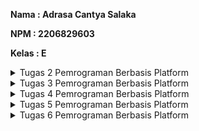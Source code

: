 **Nama    : Adrasa Cantya Salaka**

**NPM     : 2206829603**

**Kelas   : E**

<details>

<summary> Tugas 2 Pemrograman Berbasis Platform </summary>

</br>

# Tugas 2 Pemrograman Berbasis Platform

## Aplikasi Adaptable dari Tugas 2: Inventory App dapat diakses melalui tautan [berikut](https://tugas-2-pbp-aca.adaptable.app/main/).

1. Jelaskan bagaimana cara kamu mengimplementasikan checklist di atas secara step-by-step (bukan hanya sekadar mengikuti tutorial).
   
     - [x]  Membuat sebuah proyek Django baru.
           
     Untuk bisa membuat sebuah proyek Django baru, saya perlu membuat virtual environment di dalam direktori proyek Inventory_App. Hal ini dilakukan dengan tujuan mengisolasi dependencies antara proyek-proyek yang berbeda.

     Di dalam virtual environment tersebut, saya perlu memasangkan dependencies (pada kasus ini, dependencies dituliskan di dalam sebuah file bernama `requirements.txt`) menggunakan perintah `pip install -r requirements.txt`. Selanjutnya, saya akan membuat proyek Django dengan perintah `django-admin startproject Inventory_App .` 

     - [x] Membuat aplikasi dengan nama main pada proyek tersebut.
           
     Di dalam proyek Inventory_App, perintah yang perlu dijalankan untuk membuat aplikasi dengan nama main adalah `python manage.py startapp main`. Perintah ini akan menciptakan direktori baru dengan nama `main` yang akan berisi struktur awal untuk aplikasi Inventory_App.
   
     - [x] Melakukan routing pada proyek agar dapat menjalankan aplikasi main.
           
     Agar aplikasi bernama `main` yang sudah dibuat tadi dapat dijalankan, saya perlu membuka file `settings.py` dan menambahkan `'main'` (nama aplikasi yang dibuat tadi) pada variabel `INSTALLED_APPS`.

     - [x] Membuat model pada aplikasi main dengan nama Item dan memiliki atribut wajib sebagai berikut.
           
     `name` sebagai nama item dengan tipe `CharField`.
   
     `amount` sebagai jumlah item dengan tipe `IntegerField`.

     `description` sebagai deskripsi item dengan tipe `TextField`.

     Untuk bisa memenuhi kriteria-kriteria di atas, saya mmemasukkan barisan kode berikut pada berkas `models.py` di aplikasi main.
   
   ```
     from django.db import models

     class Product(models.Model): # Membuat class Product sebagai nama model yang akan dibuat. models.Model untuk mendefinisikan model pada Django.
         # Assigning each attributes to their respective datatypes.
         name = models.CharField(max_length=255)
         amount = models.IntegerField()
         description = models.TextField()
   ```

     Langkah yang seharusnya saya lakukan adalah mengaplikasikan migrasi model dengan cara menjalankan perintah-perintah berikut secara berurutan pada command prompt.

   `python manage.py makemigrations` # Untuk mencari perbedaan pada model.

   `python manage.py migrate` # Mengaplikasikan perubahan yang ditemukan

     - [x] Membuat sebuah fungsi pada views.py untuk dikembalikan ke dalam sebuah template HTML yang menampilkan nama aplikasi serta nama dan kelas kamu.

     Pada berkas `views.py` yang terletak di dalam berkas aplikasi main, tambahkan kode `from django.shortcuts import render` di line nomor 1 . Tujuan kode ini adalah mengimpor fungsi render dari modul `django.shortcuts` untuk me-render tampilan HTML dengan menggunakan data yang diberikan. Di bawahnya, kita perlu menambahkan barisan kode berikut.
     ```
      def show_main(request):
          context = {
              'app_name': 'Inventory App', 
              'name': 'Adrasa Cantya Salaka',
              'class': 'PBP E'
          }
      
          return render(request, "main.html", context)
     ```
     
     `def show_main(request)` merupakan deklarasi fungsi `show_main`, yang menerima parameter `request`. Fungsi ini akan mengatur permintaan HTTP dan mengembalikan tampilan yang sesuai. `context` adalah dictionary yang berisi data yang akan dikirimkan ke tampilan. Pada konteks ini, tiga data disertakan, yaitu:

     - app_name: Data nama aplikasi.
     - name: Data nama.
     - class: Data kelas.
       
    `return render(request, "main.html", context)` berguna untuk me-render tampilan `main.html` dengan menggunakan fungsi render yang mengambil tiga argumen (`request`, `"main.html"`, dan `context`) sehingga tampilannya bisa dinamis.

     - [X] Membuat sebuah routing pada urls.py aplikasi main untuk memetakan fungsi yang telah dibuat pada views.py.

     Di dalam direktori main, saya akan membuat berkas berjudul `urls.py`. Berkas ini bertanggung jawab untuk mengonfigurasi routing URL aplikasi main.

     Isi dari berkas tersebut adalah sebagai berikut.
     ```
     from django.urls import path # Mendefinisikan pola URL
     from main.views import show_main # Tampilan yang akan ditampilkan saat URL diakses

     app_name = 'main' # Memberikan nama unik pada pola URL dalam aplikasi

     urlpatterns = [
        path('', show_main, name='show_main'),
     ]
     ```
     Selanjutnya yang perlu kita lakukan adalah menambahkan rute URL dalam `urls.py` tingkat proyek untuk menghubungkannya ke tampilan main. Hal ini dilakukan dengan cara mengimpor fungsi `include` untuk mengimpor rute URL dari aplikasi lain (dalam hal ini, dari aplikasi main) ke dalam berkas `urls.py` Inventory_App. Dilanjut dengan menambahkan rute URL `path('main/', include('main.urls'))` pada variabel `urlpatterns`, path URL `'main/'` akan diarahkan ke rute URL yang dibuat tadi pada file `urls.py` di aplikasi main. File `urls.py` pada aplikasi main bertugas untuk mengatur rute URL spesifik yang dibutuhkan oleh fitur-fitur aplikasi main sedangkan `urls.py` pada proyek Inventory_App bertugas untuk mengarahkan rute URL proyek dan akan mengimpor rute URL dari file `urls.py` aplikasi-aplikasi bila dibutuhkan.

     - [X] Melakukan deployment ke Adaptable terhadap aplikasi yang sudah dibuat sehingga nantinya dapat diakses oleh teman-temanmu melalui Internet.

     Langkah pertama yang harus dilakukan adalah memastikan file proyek `Inventory_App` sudah memiliki repositori di GitHub dengan nama `Inventory_App`. Pada website Adaptable.io, pilih `Create New App` dan pilih opsi `Connect Git Repository`, kemudian pilih `repository Inventory_App` dan pilih `branch main`. Langkah selanjutnya adalah memilih `Python App Template` sebagai Deploy Template-nya, Gunakan Database Type `Postgre SQL` dan pilih `python version` sesuai dengan yang digunakan (3.11) dan mengisi start command dengan perintah `python manage.py migrate && gunicorn Inventory_App.wsgi`. Masukkan nama aplikasi, yaitu `tugas-2-pbp-aca`, dimana nama ini juga akan menjadi nama domainnya, terakhir centang bagian `HTTP Listener on PORT` dan klik `Deploy App` untuk memulai proses deployment.

2. Buatlah bagan yang berisi request client ke web aplikasi berbasis Django beserta responnya dan jelaskan pada bagan tersebut kaitan antara `urls.py`, `views.py`, `models.py`, dan berkas html.
   
   ![2.1 Gambar Bagan](https://github.com/acasalaka/Inventory_App/assets/124960259/9884e981-7c46-4f25-83f9-5af771d56693)
   Awalnya, `Client` akan mengirimkan HTTP request ke URL tertentu dan ditangkap oleh `urls.py`. `urls.py` mencocokkan URL yang diterima dari request dengan pola URL yang didefinisikan dalam file ini. Jika URL cocok dengan salah satu pola yang ada, `urls.py` mengarahkan request ke `views.py` yang sesuai. `views.py` dapat berinteraksi dengan `models.py` (jika diperlukan) untuk mengambil atau memanipulasi data dari database. `models.py` mengembalikan data dari database ke `views.py`. `views.py` akan mengolah berkas `main.html` dengan menggunakan data yang telah diperoleh dari `models.py`. Hasil olahan `main.html` oleh `views.py` akan menghasilkan response yang dikirim kembali ke `Client`

3. Jelaskan mengapa kita menggunakan virtual environment? Apakah kita tetap dapat membuat aplikasi web berbasis Django tanpa menggunakan virtual environment?
   
   Pada sebuah proyek yang menggunakan Django, kita perlu menggunakan virtual environment untuk mengisolasi package serta dependencies dari aplikasi sehingga tidak bertabrakan dengan versi lain yang ada pada komputer. Apabila dianalogikan, virtual environment adalah sebuah kamar pribadi di dalam rumah yang sangat bebas untuk digunakan oleh seseorang tanpa mengganggu penghuni-penghuni yang lain. Kita tetap dapat membuat aplikasi web berbasis Django tanpa menggunakan virtual environment, namun pastinya akan rentan bermasalah disaat kita memiliki lebih dari satu proyek Django pada komputer kita.  

4. Jelaskan apakah itu MVC, MVT, MVVM dan perbedaan dari ketiganya.

   Ketiganya merupakan jenis-jenis pola desain arsitektur. 
   
   **Model - View - Controller (MVC)**
   _Referensi: [https://www.geeksforgeeks.org/mvc-framework-introduction/](https://www.geeksforgeeks.org/mvc-framework-introduction/)_ 
   
   ![4.1 Gambar Bagan MVC](https://github.com/acasalaka/Inventory_App/assets/124960259/81e4e801-6b05-4138-b398-765742447796)
   
   - Model: komponen ini berisi tentang logika bisnis dan status data yang ada di dalam aplikasi. Ini dapat mewakili data yang ditransfer antara komponen View dan Controller atau data terkait logika bisnis lainnya.
   - View: komponen ini berhubungan dengan antarmuka pengguna yang terdiri dari HTML/CSS.XML. Komponen ini berkomunikasi dengan pengontrol dan terkadang berinteraksi dengan model. View berkerja sama dengan controller untuk menciptakan tampilan dinamis pada aplikasi yang dikembangkan. Selain bertugas untuk menangani antarmuka dan interaksi pengguna, komponen view juga memiliki tugas untuk menyajikan data yang sesuai untuk pengguna.
   - Controller: Controller adalah komponen yang mengintegrasikan View dan Model, perantara. Memproses semua logika bisnis dan permintaan masuk, memanipulasi data menggunakan komponen Model, dan berinteraksi dengan View untuk me-render tampilan akhir.
   
   Perbedaannya dengan yang lain adalah mempunyai batasan yang jelas antara logika bisnis, logika UI, dan logika input. Selain itu, perbedaan-perbedaan lainnya antara lain inputnya diarahkan pada Controller, relasi antara Controller dan View bersifat many-to-one, dan Controller menyerahkan Model ke View juga sehingga View paham tentang Controller. 
   
   **Model - View - Template (MVT)**
   _Referensi: [https://www.geeksforgeeks.org/django-project-mvt-structure/](https://www.geeksforgeeks.org/django-project-mvt-structure/)_ 
   
   ![4.2 Gambar Bagan MVT](https://github.com/acasalaka/Inventory_App/assets/124960259/2c981e8d-0834-4687-b8cc-1ec33a1d46be)

     Merupakan turunan dari MVC.
     
   - Model: bertindak sebagai interface data. objek yang mendefinisikan entitas pada database beserta konfigurasinya.
   - View: interface pengguna — apa yang dilihat di browser saat me-render situs web. Logika utama dari aplikasi yang akan melakukan pemrosesan terhadap permintaan yang masuk.
   - Template: komponen yang berfungsi untuk mengatur tampilan atau antarmuka pengguna. Template memisahkan kode HTML dari logika aplikasi. Dalam MVT, template digunakan untuk merancang tampilan yang akhirnya akan diisi dengan data dari Model melalui View.
  
   Perbedaannya dengan yang lain adalah alurnya. Berikut adalah alur pemrosesan sebuah request atau permintaan pada MVT. Yang pertama, permintaan yang masuk ke dalam server Django akan diproses melalui `urls` untuk diteruskan ke `views` yang didefinisikan oleh pengembang untuk memproses permintaan tersebut. Apabila terdapat proses yang membutuhkan keterlibatan database, maka nantinya `views` akan memanggil query ke `models` dan database akan mengembalikan hasil dari query tersebut ke `views`. Setelah permintaan telah selesai diproses, hasil proses tersebut akan dipetakan ke dalam HTML yang sudah didefinisikan sebelum akhirnya HTML tersebut dikembalikan ke pengguna sebagai respons.

   **Model - View - ViewModel (MVVM)**
   _Referensi: [https://www.geeksforgeeks.org/introduction-to-model-view-view-model-mvvm/](https://www.geeksforgeeks.org/introduction-to-model-view-view-model-mvvm/)_
   
   ![4.3 Gambar Bagan MVVM](https://github.com/acasalaka/Inventory_App/assets/124960259/b97b6af3-2fda-40f0-9c2f-d69127d4354e)

   - Model: objek bisnis yang merangkum data dan perilaku domain aplikasi, hanya menyimpan data.
   - View: memformat data sehingga mudah untuk dilihat oleh pengguna.
   - ViewModel: abstraksi dari View dan juga penyedia pembungkus data Model untuk ditautkan. ViewModel terdiri dari Model yang diubah menjadi View, dan berisi perintah yang dapat digunakan oleh View untuk mempengaruhi Model.
   
   Perbedaannya dengan yang lain adalah inputnya diawali pada Model, relasi antara ViewModel dengan View dan Model bersifat one-to-many, dan View tidak aware akan Model.


</details>

<details>

<summary> Tugas 3 Pemrograman Berbasis Platform </summary>

</br>

# Tugas 3 Pemrograman Berbasis Platform


1.   Apa perbedaan antara form POST dan form GET dalam Django?

   POST dan GET adalah satu-satunya metode HTTP yang digunakan saat menangani formulir. Akan tetapi, keduanya memiliki fungsi yang berbeda. Tabel di bawah ini menjelaskan perbedaan POST dan GET dalam Django. Berikut adalah [sumber](https://docs.djangoproject.com/en/4.2/topics/forms/#:~:text=GET%20and%20POST%20are%20typically,the%20state%20of%20the%20system) yang saya gunakan.
   
| POST | GET | 
| :-----------: | :---------: |
| POST digunakan saat ada permintaan untuk mengubah keadaan sistem | GET hanya boleh digunakan untuk permintaan yang tidak mempengaruhi keadaan sistem | 
| Formulir masuk Django dikembalikan menggunakan metode POST | GET menggabungkan data yang dikirimkan ke dalam string, dan menggunakannya untuk membuat URL | 
| Lebih aman, dapat digunakan untuk admin form dan menulis password | Lebih tidak aman, seluruh tulisan akan ditampilkan pada URL | 


2.   Apa perbedaan utama antara XML, JSON, dan HTML dalam konteks pengiriman data?

   [Sumber 1](https://www.deltaxml.com/blog/xml/whats-the-relationship-between-xml-json-html-and-the-internet/#:~:text=The%20differences%20between%20XML%2C%20JSON,how%20that%20data%20is%20displayed.), [Sumber 2](https://www.dicoding.com/blog/apa-itu-json/) & [Sumber 3](https://aws.amazon.com/id/compare/the-difference-between-json-xml/)
   
| XML (eXtensible Markup Language) | JSON (JavaScript Object Notation) | HTML (HyperText Markup Language) |
| :-----------: | :---------: | :----------: |
| XML memiliki data yang lebih terstruktur dan pengguna dapat menggunakannya untuk menambahkan catatan | JSON digunakan untuk mengirimkan data dengan cara data diuraikan dan dikirimkan melalui internet | HTML adalah bahasa markup yang digunakan untuk membuat dan menampilkan halaman web |
| XML merepresentasikan data dengan membentuk struktur seperti tree yang dimulai dari root, lalu branch, hingga berakhir pada leaves | JSON menggunakan pasangan kunci-nilai | HTML menggunakan tag untuk mendefinisikan elemen-elemen struktural di dalam halaman web |

3.   Mengapa JSON sering digunakan dalam pertukaran data antara aplikasi web modern?

   Karena format pertukaran datanya sangat ringan serta lebih mudah dibaca dan ditulis oleh manusia, sehingga mudah untuk diterjemahkan dan dibuat (generate) oleh komputer.

4.    Jelaskan bagaimana cara kamu mengimplementasikan checklist di atas secara step-by-step (bukan hanya sekadar mengikuti tutorial).
   
-   [x]  Membuat input form untuk menambahkan objek model pada app sebelumnya.
  
   Yang pertama harus dilakukan adalah membuat file di direktori `main` dengan nama `forms.py` lalu menambahkan Product dari models.py supaya isi dari form akan disimpan menjadi objek Product dengan meminta fields yang sesuai pada `models.py`. Untuk membuat sebuah input form pada aplikasi Django, kita perlu menggunakan `from django.forms import ModelForm` yang telah didesain khusus untuk mengubah model menjadi Django form. Berikut adalah barisan kode yang saya gunakan.
   
   ```
   from django.forms import ModelForm
   from main.models import Product

   class ProductForm(ModelForm):
    class Meta:
        model = Product
        fields = ["name", "amount", "description"]
   ```
   `fields` sebaiknya dinyatakan secara eksplisit agar pengguna dapat menggunakan input forms tersebut dengan baik dan menghindari adanya kesalahan input. Value `__all__` dapat digunakan untuk menyatakan bahwa semua field pada model dapat digunakan.

   Setelah itu, saya perlu meng-import beberapa fungsi di dalam `views.py` di direktori main, menambahkan fungsi `create_product` dan mengubah fungsi `show_main`.

   ```
   from django.http import HttpResponseRedirect
   from main.forms import ProductForm
   from django.urls import reverse

   def show_main(request):
    products = Product.objects.all()
    count_products = Product.objects.count()
    context = {
        'app_name': 'Inventory App', 
        'name': 'Adrasa Cantya Salaka',
        'class': 'PBP E',
        'products': products,
        'count_products': count_products,
    }

    return render(request, "main.html", context)

   def create_product(request):
   form = ProductForm(request.POST or None)
   if form.is_valid() and request.method == "POST":
      form.save()
        return HttpResponseRedirect(reverse('main:show_main'))
   
   context = {'form': form}
   return render(request, "create_product.html", context)
   ```

     - [x] Tambahkan 5 fungsi views untuk melihat objek yang sudah ditambahkan dalam format HTML, XML, JSON, XML by ID, dan JSON by ID.

   a. HTML
      Agar bisa menampilkan objek yang sudah ditambahkan dalm format HTML, saya perlu membuat sebuah template dasar bernama `base.html` di dalam sebuah folder yang berada di root folder dengan nama `templates`. Isi dari `base.html` adalah sebagai berikut.

   ```
   {% load static %}
   <!DOCTYPE html>
   <html lang="en">
    <head>
        <meta charset="UTF-8" />
        <meta
            name="viewport"
            content="width=device-width, initial-scale=1.0"
        />
        {% block meta %}
        {% endblock meta %}
    </head>

    <body>
        {% block content %}
        {% endblock content %}
    </body>
   </html>
   ```

   Kemudian, saya perlu mengubah file `settings.py` yang ada di subdirektori `Inventory_App` dan menambahkan kode `'DIRS': [BASE_DIR / 'templates']` di dalam variabel TEMPLATES. Hal ini perlu dilakukan agar kode pada `base.html` dapat dideteksi sebagai template.

   Tahapan selanjutnya adalah mengubah `main.html` di dalam subdirektori `templates` menjadi barisan kode di bawah.

   ```
   {% extends 'base.html' %}

   {% block content %}
      <h1>Inventory App Page</h1>

       <h5>App Name: </h5>
       <p>{{ app_name }}</p>

       <h5>Name: </h5>
       <p>{{ name }}</p> <!-- Ubahlah sesuai dengan nama kamu -->

       <h5>Class: </h5>
       <p>{{ class }}</p> <!-- Ubahlah sesuai dengan kelas kamu -->

       <p> Selamat datang di Inventory App! Anda telah memasukkan {{count_products}} barang ke dalam aplikasi ini. Selamat berbelanja! </p>
   {% endblock content %}
   ```

   Saya juga perlu membuat sebuah file baru dengan nama `create_product.html` di direktori main/templates. File tersebut diisi dengan kode sebagai berikut.

   ```
   {% extends 'base.html' %} 

   {% block content %}
   <h1>Add New Product</h1>

   <form method="POST"> // menandakan block mana yang digunakan untuk form dengan metode POST
    {% csrf_token %} // menjadi token untuk menjaga keamanan supaya tercegah dari serangan berbahaya
    <table>
        {{ form.as_table }} // menampilkan fields pada form yang sudah dibuat di file forms.py sebagai tabel
        <tr>
            <td></td>
            <td>
                <input type="submit" value="Add Product"/> // membuat sebuah tombol submit dengan tulisan Add Product untuk    mengirimkan request ke view create_product(request)
            </td>
        </tr>
    </table>
   </form>

   {% endblock %}
   ```
   Di dalam file `main.html`, tambahkan kode di bawah ke dalam `{% block content %}` supaya dapat menampilkan data produk dalam bentuk tabel sekaligus tombol "Add Product" yang akan me-redirect ke halaman form.

   ```
   <table>
            <tr>
            <th>Name</th>
            <th>Amount</th>
            <th>Description</th>
            <th>Date Added</th>
        </tr>

        {% for product in products %}
            <tr>
                <td>{{product.name}}</td>
                <td>{{product.amount}}</td>
                <td>{{product.description}}</td>
                <td>{{product.date_added}}</td>
            </tr>
        {% endfor %}
    </table>

    <br />

    <a href="{% url 'main:create_product' %}">
        <button>
            Add New Product
        </button>
    </a>
   {% endblock content %}
   ```

   b. XML, JSON, XML by ID, JSON by ID

   Pada file `views.py` yang ada pada folder main, tambahkan import `HttpResponse` dan `Serializer` pada bagian paling atas. `Serializers` digunakan untuk translate objek model menjadi format lain seperti XML dan JSON. Kemudian, membuat fungsi baru seperti pada barisan kode di bawah pada file `views.py` di `main`.

   ```
   from django.http import HttpResponse
   from django.core import serializers

   def show_xml(request):
      data = Product.objects.all()
      return HttpResponse(serializers.serialize("xml", data), content_type="application/xml")

   def show_json(request):
       data = Product.objects.all()
       return HttpResponse(serializers.serialize("json", data), content_type="application/json")

   def show_xml_by_id(request, id):
       data = Product.objects.filter(pk=id)
       return HttpResponse(serializers.serialize("xml", data), content_type="application/xml")

   def show_json_by_id(request, id):
       data = Product.objects.filter(pk=id)
       return HttpResponse(serializers.serialize("json", data), content_type="application/json")
   ```

   - [x] Membuat routing URL untuk masing-masing views yang telah ditambahkan pada poin 2.
     
   a. HTML
   
   Untuk bisa mengakses view HTML, yang perlu kita lakukan cukup mengubah salah satu path yang telah kita tuliskan pada `urlpatterns` di dalam file `urls.py` yaitu `main/` menjadi `' '` sehingga dapat diakses pada Local Host HTML secara langsung, tanpa perlu menambahkan path `main/` di akhir URL.

   b. XML
   
   Menambahkan path baru ke dalam `urlpatterns` dalam file `urls.py` sehingga fungsi yang baru ditambahkan dapat diakses dengan menambahkan `xml/` pada tautan local host kita. Kodenya adalah sebagai berikut `path('xml/', show_xml, name='show_xml'),`

   c. JSON
   
   Menambahkan path baru ke dalam `urlpatterns` dalam file `urls.py` sehingga fungsi yang baru ditambahkan dapat diakses dengan menambahkan `json/` pada tautan local host kita. Kodenya adalah sebagai berikut `path('json/', show_json, name='show_json'),`

   d. XML by ID
   
   Menambahkan path url ke dalam `urlpatterns` menggunakan kode `path('xml/<int:id>/', show_xml_by_id, name='show_xml_by_id'),`.
   
   e. JSON by ID
   
   Menambahkan path url ke dalam `urlpatterns` menggunakan kode `path('json/<int:id>/', show_json_by_id, name='show_json_by_id'),`.
     
5.   Mengakses kelima URL di poin 2 menggunakan Postman, membuat screenshot dari hasil akses URL pada Postman, dan menambahkannya ke dalam README.md.
   
   a. HTML
   ![HTML](https://github.com/acasalaka/Inventory_App/assets/124960259/65cf14b5-01d0-48e5-bee5-d3b452256f01)

   b. XML
   ![XML](https://github.com/acasalaka/Inventory_App/assets/124960259/e64976ef-ed82-468a-9bb1-c1b9ec12f023)

   c. JSON
   ![JSON](https://github.com/acasalaka/Inventory_App/assets/124960259/ad5f657f-6aa0-414b-8462-f6d2022d517c)

   d. XML by ID (saya menggunakan ID = 3)
   ![XML by ID = 3](https://github.com/acasalaka/Inventory_App/assets/124960259/330b582f-f8f1-4324-b796-2733af1077b4)

   e. JSON by ID (saya menggunakan ID = 3)
   ![JSON by ID = 3](https://github.com/acasalaka/Inventory_App/assets/124960259/11b150b4-852d-476a-b63a-ba1a20812b80)


</details>

<details>
<summary> Tugas 4 Pemrograman Berbasis Platform</summary>
</br>

# Tugas 4 Pemrograman Berbasis Platform

1. Apa itu `Django UserCreationForm`, dan jelaskan apa kelebihan dan kekurangannya?
   
   `Django UserCreationForm` adalah impor formulir bawaan yang memudahkan pembuatan formulir pendaftaran pengguna dalam aplikasi web. Dengan formulir ini, pengguna baru dapat mendaftar dengan mudah di situs web Anda tanpa harus menulis kode dari awal.

| KELEBIHAN | KEKURANGAN | 
| :-----------: | :---------: |
| Mudah digunakan karena formulirnya sudah jadi, kita hanya cukup meng-import | Tidak menyediakan pendaftaran eksternal, misalkan menggunakan Google Account, dll. | 
| Telah terintegrasi dengan Django's authentication system | Tampilannya perlu disesuaikan dengan layout web kita | 
| Proses validasi otomatis | Data bawaan yang diautentikasi hanya username dan password, sehingga jika ingin menambahkan kolom lain perlu dikerjakan secara manual |

2. Apa perbedaan antara autentikasi dan otorisasi dalam konteks Django, dan mengapa keduanya penting?

   Autentikasi adalah proses menentukan identitas pengguna. Dalam Django, autentikasi biasanya melibatkan pengguna untuk memasukkan kredensial mereka (seperti nama pengguna dan kata sandi) untuk masuk ke akun mereka. Django menyediakan sistem autentikasi bawaan yang mencakup model pengguna (django.contrib.auth.models.User), formulir autentikasi, dan pustaka otentikasi yang memudahkan pengembang untuk mengimplementasikan proses autentikasi.

   Otorisasi adalah proses untuk menentukan apakah pengguna yang meminta izin masuk tersebut sudah memiliki akses dari sumber daya yang berwenang. Dalam Django, otorisasi biasanya diimplementasikan menggunakan sistem otorisasi berdasarkan peran (role-based) dan izin (permission-based). Anda dapat menetapkan peran kepada pengguna (misalnya, pengguna biasa, admin, atau moderator) dan kemudian memberikan izin kepada peran tersebut untuk melakukan tindakan tertentu di dalam aplikasi.

   Keduanya penting karena merupakan salah satu bentuk sistem keamanan website. Hal ini perlu dilakukan agar mencegah akses yang tidak sah atau tidak diinginkan ke sumber daya atau informasi sensitif.

3. Apa itu cookies dalam konteks aplikasi web, dan bagaimana Django menggunakan cookies untuk mengelola data sesi pengguna?

   Cookie (sering dikenal sebagai cookie internet) adalah file teks dengan potongan kecil data — seperti nama pengguna dan kata sandi — yang digunakan untuk mengidentifikasi komputer user saat user menggunakan jaringan. Dengan kata lain, cookie adalah istilah untuk kumpulan informasi yang berisi rekam jejak dan aktivitas ketika menelusuri sebuah website. Secara sederhana pengertian cookies adalah kumpulan data yang diterima komputer dari sebuah situs dan mengirimkan kembali ke situs yang dikunjungi. Cookie khusus digunakan untuk mengidentifikasi pengguna tertentu dan meningkatkan pengalaman penelusuran web mereka. Data yang disimpan dalam cookie dibuat oleh server pada koneksi user. Data ini diberi label dengan ID unik untuk user dan komputer user. Ketika cookie dipertukarkan antara komputer user dan server jaringan, server membaca ID dan mengetahui informasi apa yang secara khusus disajikan kepada user.

   Django menggunakan cookies untuk mengelola data sesi pengguna dengan menggunakan mekanisme yang disebut "Django Sessions." Django Sessions memungkinkan user untuk menyimpan data sesi pengguna secara aman pada sisi server, tetapi tetap mengidentifikasi pengguna dengan bantuan cookie yang dikirim ke peramban pengguna.

4. Apakah penggunaan cookies aman secara default dalam pengembangan web, atau apakah ada risiko potensial yang harus diwaspadai?

   Django secara default mengenkripsi cookies sesi pengguna, sehingga keamanan data sensitif pengguna dapat dipastikan aman. Akan tetapi, cookie dapat menimbulkan risiko keamanan bila digunakan secara tidak benar. Informasi sensitif yang disimpan dalam cookie dapat rentan terhadap akses tidak sah, terutama jika dikirimkan melalui koneksi HTTP yang tidak aman. Selain itu, cookie dapat menjadi vektor untuk serangan cross-site scripting (XSS) dan cross-site request forgery (CSRF), di mana aktivitas jahat dapat dijalankan pada browser pengguna dengan mengeksploitasi kelemahan kode situs web.

5. Jelaskan bagaimana cara kamu mengimplementasikan checklist di atas secara step-by-step (bukan hanya sekadar mengikuti tutorial).
   
   - [X] Mengimplementasikan fungsi registrasi, login, dan logout untuk memungkinkan pengguna untuk mengakses aplikasi sebelumnya dengan lancar.
  
   Semuanya dikerjakan di dalam virtual environment (env).

   a. Registrasi
   
Pada file `views.py` yang ada pada subdirektori `main`, saya akan membuat fungsi `registrasi` yang menerima parameter `request` dengan kode sebagai berikut.

```
def register(request):
    form = UserCreationForm()

    if request.method == "POST":
        form = UserCreationForm(request.POST)
        if form.is_valid():
            form.save()
            messages.success(request, 'Your account has been successfully created!')
            return redirect('main:login')
    context = {'form':form}
    return render(request, 'register.html', context)
```

`form = UserCreationForm(request.POST)` digunakan untuk membuat variabel `form` baru yang merupakan `UserCreationForm`. Kemudian memasukkan `QueryDict` berdasarkan input dari user pada `request.POST`. `form.is_valid()` digunakan untuk memvalidasi isi input form, `form.save()` digunakan untuk membuat dan menyimpan data dari form, `messages.success(request, 'Your account has been successfully created!')` digunakan untuk menampilkan pesan kepada pengguna apabila ia berhasil melakukan registrasi. `return redirect('main:show_main')` digunakan untuk redirect user setelah data form berhasil disimpan.

Selain itu saya juga akan menambahkan `import redirect, UserCreationForm,` dan `messages` pada bagian paling atas untuk mendukung `UserCreationForm`.

```
from django.shortcuts import redirect
from django.contrib.auth.forms import UserCreationForm
from django.contrib import messages
```

Langkah selanjutnya adalah membuat berkas `register.html` pada folder `main/templates` dan mengisinya dengan barisan kode di bawah.

```
{% extends 'base.html' %}

{% block meta %}
    <title>Register</title>
{% endblock meta %}

{% block content %}  

<div class = "login">
    
    <h1>Register</h1>  

        <form method="POST" >  
            {% csrf_token %}  
            <table>  
                {{ form.as_table }}  
                <tr>  
                    <td></td>
                    <td><input type="submit" name="submit" value="Daftar"/></td>  
                </tr>  
            </table>  
        </form>

    {% if messages %}  
        <ul>   
            {% for message in messages %}  
                <li>{{ message }}</li>  
                {% endfor %}  
        </ul>   
    {% endif %}

</div>  

{% endblock content %}
```

Seperti tugas03. kita perlu mengubungkan file ini dengan main dengan cara mengimpor fungsi ini kedalam `views.py` menggunakan `from main.views import register`. Setelah itu kita juga perlu menambahkan path url ini ke dalam `urlspattern` di `urls.py` dengan kode `path('register/', register, name='register'),`.


   b. Login

Pada file `views.py` yang ada pada subdirektori `main`, saya akan membuat fungsi `login_user` yang menerima parameter `request` dengan kode sebagai berikut.

```
def login_user(request):
    if request.method == 'POST':
        username = request.POST.get('username')
        password = request.POST.get('password')
        user = authenticate(request, username=username, password=password)
        if user is not None:
            login(request, user)
            return redirect('main:show_main')
        else:
            messages.info(request, 'Sorry, incorrect username or password. Please try again.')
    context = {}
    return render(request, 'login.html', context)
```

Sedikit berbeda dengan registrasi, pada barisan kode di atas terdapat `uthenticate(request, username=username, password=password` yang digunakan untuk melakukan autentikasi pengguna berdasarkan username dan password yang diterima dari permintaan (request) yang dikirim oleh pengguna saat login.

Selain itu saya juga perlu menambahkan `import authenticate, login` pada bagian paling atas dengan kode `from django.contrib.auth import authenticate, login`

Langkah selanjutnya adalah membuat berkas `login.html` pada folder `main/templates` dan mengisinya dengan barisan kode di bawah.

```
{% extends 'base.html' %}

{% block meta %}
    <title>Login</title>
{% endblock meta %}

{% block content %}

<div class = "login">

    <h1>Login</h1>

    <form method="POST" action="">
        {% csrf_token %}
        <table>
            <tr>
                <td>Username: </td>
                <td><input type="text" name="username" placeholder="Username" class="form-control"></td>
            </tr>
                    
            <tr>
                <td>Password: </td>
                <td><input type="password" name="password" placeholder="Password" class="form-control"></td>
            </tr>

            <tr>
                <td></td>
                <td><input class="btn login_btn" type="submit" value="Login"></td>
            </tr>
        </table>
    </form>

    {% if messages %}
        <ul>
            {% for message in messages %}
                <li>{{ message }}</li>
            {% endfor %}
        </ul>
    {% endif %}     
        
    Don't have an account yet? <a href="{% url 'main:register' %}">Register Now</a>

</div>

{% endblock content %}
```

Seperti registrasi. saya perlu mengubungkan file ini dengan main dengan cara mengimpor fungsi ini kedalam `views.py` menggunakan `from main.views import login_user`. Setelah itu kita juga perlu menambahkan path url ini ke dalam `urlspattern` di `urls.py` dengan kode `path('login/', login_user, name='login'),`.

   c. Logout

Pada file `views.py` yang ada pada subdirektori `main`, saya akan membuat fungsi `logout_user` yang menerima parameter `request` dengan kode sebagai berikut.

```
def logout_user(request):
    logout(request)
    return redirect('main:login')
```

Selain itu saya juga perlu menambahkan `import logout` pada bagian paling atas dengan kode `from django.contrib.auth import logout`

Setelah itu, saya perlu menambahkan barisan kode berikut pada file `main.html` dan diletakkan setelah tag Add New Product.

```
<a href="{% url 'main:logout' %}">
    <button>
        Logout
    </button>
</a>
```

Seperti registrasi dan login. saya perlu mengubungkan file ini dengan main dengan cara mengimpor fungsi ini kedalam `views.py` menggunakan `from main.views import logout_user`. Setelah itu kita juga perlu menambahkan path url ini ke dalam `urlspattern` di `urls.py` dengan kode `path('logout/', logout_user, name='logout'),`.


   - [X] Membuat dua akun pengguna dengan masing-masing tiga dummy data menggunakan model yang telah dibuat pada aplikasi sebelumnya untuk setiap akun di lokal.

<img width="960" alt="Screenshot 2023-09-27 113303" src="https://github.com/acasalaka/Inventory_App/assets/124960259/dc9ceb0d-8c7a-4a28-bdf7-d2ee4baf2a89">

<img width="960" alt="Screenshot 2023-09-27 113321" src="https://github.com/acasalaka/Inventory_App/assets/124960259/068f8421-0b28-40ae-9c9a-3f95dc674b52">

Disini terlihat bahwa kedua user masih memiliki barang-barang yang sama di inventori mereka. Selain ini, saya juga masih mengalami error saat ingin melakukan `python manage.py runserver` di dalam virtual environment.

   - [X] Menghubungkan model Item dengan User.

   Buka models.py yang ada di direktori main lalu impor `User` dari `django.contrib.auth.models`. Pada model Product yang ada, saya perlu menambahkan kode berikut.

```
class Product(models.Model):
   user = models.ForeignKey(User, on_delete=models.CASCADE)
   ...
```

Hal ini dilakukan supaya kita menghubungkan satu produk dengan satu user menggunakan relationship, sehingga sebuah produk pasti terasosiasi dengan user. Pada file `views.py` yang ada di direktori main, saya perlu memodifikasi fungsi `create_product` menjadi sebagai berikut.

```
def create_product(request):
form = ProductForm(request.POST or None)

if form.is_valid() and request.method == "POST":
  product = form.save(commit=False)
  product.user = request.user
  product.save()
  return HttpResponseRedirect(reverse('main:show_main'))
...
```

`commit=False` berfungsi supaya Django tidak langsung menyimpan objek yang dibuat dari form ke database sehingga objek dapat dimodifikasi tersebut dahulu. Kita mengisi field user dengan objek User dari return nilai `request.user` yang sudah terautentikasi untuk menandakan bahwa objek tersebut milik pengguna yang sedang login.

Selanjutnya, saya perlu mengubah fungsi `show_main` menjadi sebagai berikut.
```
def show_main(request):
    products = Product.objects.filter(user=request.user)

    context = {
        'name': request.user.username,
    ...
    }
...
```

Langkah terakhir adalah melakukan migrasi karena saya telah melakukan perubahan pada Model products. Saat ada error yang muncul pada proses migrasi, kita perlu menulis `1` untuk menetapkan default value untuk field user pada semua row yang telah dibuat pada basis data.
  
   - [X] Menampilkan detail informasi pengguna yang sedang logged in seperti username dan menerapkan cookies seperti last login pada halaman utama aplikasi.   

Pada file `views.py` yang ada pada subdirektori `main`, saya perlu menambahkan `import HttpResponseRedirect, reverse, dan datetime` pada bagian paling atas. Selanjutnya, saya perlu menambahkan cookie pada fungsi `login_user` yang bernama `last_login` supaya bisa menentukan kapan waktu terakhir user tersebut melakukan login. Hal ini dilakukan dengan mengganti kode pada blok `if user is not None:` dengan kode sebagai berikut.

```
...
if user is not None:
    login(request, user)
    response = HttpResponseRedirect(reverse("main:show_main")) 
    response.set_cookie('last_login', str(datetime.datetime.now()))
    return response
...
```

`login(request, user)` berfungsi agar web melakukan login terlebih dahulu. Selanjutnya program akan membuat sebuah variabel baru bernama `response` yang berisikan `HttpResponseRedirect(reverse("main:show_main"))`. Nantinya, response akan ditambahkan dengan cookie last_login.

Langkah selanjutnya adalah menambahkan kode `'last_login': request.COOKIES['last_login']` pada variable `context` di fungsi `show_main`.

Saya juga perlu mengubah fungsi `logout_user` menjadi sebagai berikut sehingga cookie `last_login` dihapus saat pengguna melakukan logout.

```
def logout_user(request):
    logout(request)
    response = HttpResponseRedirect(reverse('main:login'))
    response.delete_cookie('last_login')
    return response
```

Agar perubahan dan juga sesi terakhir login dapat dilihat secara langsung oleh user, saya perlu menambahkan `<h5>Sesi terakhir login: {{ last_login }}</h5>` pada barisan kode yang terletak di `main.html`.

</details>

<details>
<summary>Tugas 5 Pemrograman Berbasis Platform</summary>
</br>

# Tugas 5 Pemrograman Berbasis Platform

<b> 1. Kustomisasi desain pada templat HTML yang telah dibuat pada Tugas 4 dengan menggunakan CSS atau CSS framework </b>

-  Kustomisasi halaman login, register, dan tambah inventori semenarik mungkin.

Pada tugas ini, saya menggunakan CSS from scratch. Saya juga banyak menggunakan icon yang diperoleh dari fontawesome.com. Untuk itu, saya perlu menambahkan barisan kode ini setelah {% block meta %} untuk meng-import icon yang diinginkan.

```
<script src="https://kit.fontawesome.com/54f81dee97.js" crossorigin="anonymous"></script>
```

Selanjutnya saya akan menambahkan block `<style>` di bawah block script untuk meletakkan pengaturan style yang saya inginkan dari halaman login, register, dan tambah inventori. Pada block ini, saya banyak menggunakan element selector, class selector, dan juga [attribute="value"] selector. Berikut adalah styles yang saya gunakan untuk menciptakan halaman login yang menarik. 

```
body {
    font-family: "Poppins", sans-serif;
    text-align: center;
    max-width: fit-content;
    max-height: fit-content;
    background-image: url('https://images.unsplash.com/photo-1513672494107-cd9d848a383e?ixlib=rb-4.0.3&ixid=M3wxMjA3fDB8MHxwaG90by1wYWdlfHx8fGVufDB8fHx8fA%3D%3D&auto=format&fit=crop&w=2069&q=80');
    background-size: cover;
    background-repeat: no-repeat;
    background-attachment: fixed;
}
.container {
    display: inline-block;
    width: 220px;
    height: 300px;
    position: absolute;
    top: 48%;
    left: 50%;
    transform: translate(-50%, -50%);
    margin: 0 auto;
    padding: 40px;
    background-color: #fff;
    border-radius: 8px;
    box-shadow: 0 2px 5px rgba(0, 0, 0, 0.2);
}
.register_message {
    font-family: "Poppins", sans-serif;
    font-size: smaller;
    position: absolute;
    top: 71%;
    left: 50%;
    transform: translate(-50%, -50%);
    max-width: 400px;
    margin: 0 auto;
    padding: auto;
}
i {
    font-size: 60px;
    padding-bottom: 17px;
}
table {
    display: inline-block;
    margin-bottom: 5px;
}
input[type="text"],
input[type="password"] {
    width: 80%; 
    padding: 10px;
    margin-top: 5px;
    margin-bottom: 10px;
    border: 1px solid #ccc;
    border-radius: 8px;
}
input[type="submit"] {
    background-color: #0070e8;
    color: #fff;
    border: none;
    padding: 10px 20px;
    border-radius: 8px;
    cursor: pointer;
    position: absolute;
    left: 37%;
}
input[type="submit"]:hover {
    background-color: #024995;
}
```
Di bawah ini adalah kode untuk styling halaman register.
```
body {
    font-family: "Poppins", sans-serif;
    text-align: center;
    max-width: auto;
    max-height: auto;
    background-image: url('https://images.unsplash.com/photo-1513672494107-cd9d848a383e?ixlib=rb-4.0.3&ixid=M3wxMjA3fDB8MHxwaG90by1wYWdlfHx8fGVufDB8fHx8fA%3D%3D&auto=format&fit=crop&w=2069&q=80');
    background-size: cover;
    background-repeat: no-repeat;
    background-attachment: fixed;
}
.register {
    display: inline-block;
    width: auto;
    height: auto;
    position: absolute;
    top: 48%;
    left: 50%;
    transform: translate(-50%, -50%);
    margin: 0 auto;
    padding-left: 30px;
    padding-right: 30px;
    background-color: #fff;
    border-radius: 8px;
    box-shadow: 0 2px 5px rgba(0, 0, 0, 0.2);
}
table {
    margin-bottom: 3px;
    text-align: left;
}
input[type="text"],
input[type="password"] {
    width: 80%; 
    padding: 10px;
    margin-top: 5px;
    margin-bottom: 10px;
    border: 1px solid #ccc;
    border-radius: 8px;
    text-align: left;
}
input[type="submit"] {
    background-color: #0070e8;
    color: #fff;
    border: none;
    padding: 10px 20px;
    border-radius: 8px;
    cursor: pointer;
    position: relative;
    margin-top: 10px;
    margin-bottom: 10px;
    transform: translateX(-90%);
}
input[type="submit"]:hover {
    background-color: #024995;
}
span[class="helptext"] {
    font-size: smaller;
}
ul {
    text-align: left;
}
th {
    text-align: left;
}
tr {
    text-align: center;
}
```
Terakhir, barisan kode di bawah ini digunakan untuk styling halaman create_product.
```
* {
    margin: 0;
    padding: 0;
    font-family: "Poppins", sans-serif;
    text-align: center;
}
body {
    font-family: "Poppins", sans-serif;
    text-align: center;
    max-width: auto;
    max-height: auto;
    background-color: blanchedalmond;
    background-size: cover;
    background-repeat: no-repeat;
    background-attachment: fixed;
}
h2 {
    margin-bottom: 10px;
}
.add-product {
    display: inline-block;
    width: auto;
    height: auto;
    position: absolute;
    top: 48%;
    left: 50%;
    transform: translate(-50%, -50%);
    margin: 0 auto;
    padding: 30px;
    background-color: #fff;
    border-radius: 8px;
    box-shadow: 0 2px 5px rgba(0, 0, 0, 0.2);
}
table {
    margin-bottom: 3px;
    text-align: left;
}
input[type="text"],
input[type="number"], textarea {
    width: 80%; 
    padding: 10px;
    margin-top: 5px;
    margin-bottom: 10px;
    border: 1px solid #ccc;
    border-radius: 8px;
    text-align: left;
}
input[type="submit"] {
    background-color: #0070e8;
    color: #fff;
    border: none;
    padding: 10px 20px;
    border-radius: 8px;
    cursor: pointer;
    position: relative;
    margin-top: 10px;
    transform: translateX(-30%);
}
input[type="submit"]:hover {
    background-color: #024995;
}
ul {
    text-align: left;
}
td {
    border-radius: 8px;
}
th {
    text-align: left;
}
```

- Kustomisasi halaman daftar inventori menjadi lebih berwarna maupun menggunakan apporach lain seperti menggunakan Card.

Pada tugas ini, saya menggunakan CSS from scratch. Saya juga banyak menggunakan icon yang diperoleh dari fontawesome.com. Untuk itu, saya perlu menambahkan barisan kode ini setelah {% block meta %} untuk meng-import icon yang diinginkan.

```
<script src="https://kit.fontawesome.com/54f81dee97.js" crossorigin="anonymous"></script>
```

Selanjutnya saya akan menambahkan block `<style>` di bawah block script untuk meletakkan pengaturan style yang saya inginkan dari halaman login, register, dan tambah inventori. Pada block ini, saya banyak menggunakan element selector, class selector, [attribute="value"] selector, dan juga menggunakan pseudo-class selector `:visited`, `:hover`, `:last-child`, dan lain sebagainya. Action selection `:last-child` secara spesifik akan saya gunakan untuk mengerjakan tugas bonus, yaitu memberikan warna yang berbeda pada produk terakhir di tabel.

Untuk bisa membuat sebuah navbar, saya meletakan barisan kode berikut setelah {% block content %} dimulai.

```
<div class="navbar">
    <a class="logo"><i class="fa-solid fa-box" style="color: #0070e8;" width="20px"></i>&nbsp; &nbsp; &nbsp;Inventory App</a>
    <a class="logout-btn" href="{% url 'main:logout' %}">Logout</a>
</div>
``` 
Nantinya, di block style saya akan mengatur sehingga logo akan terletak di paling kiri dan tombol logout di paling kanan. 
```
.navbar {
    background-color: white;
    overflow: hidden;
}
.navbar a {
    color: black;
    text-align: center;
    padding: 14px 16px;
    text-decoration: none;
}
.navbar .logo {
    float: left;
}
.logout-btn {
    float: right;
    padding: 14px 16px;
    background-color: rgb(232, 232, 232);
    color: white;
    border: none;
    cursor: pointer;
}
.logout-btn:hover {
            background-color: rgb(198, 197, 197);
}
```
Menggunakan block style itu juga, saya mengubah tampilan dari tabel berisi produk menggunakan element selector `table`, `th`, `tr`, dan `td`.
```
table {
    margin: auto;
    margin-top: 50px;
    margin-bottom: 20px;
    width: 80%;
}
th {
    background-color: #0070e8;
    color: white;
    padding: 10px;
    font-size: 16px;
    text-align: center;
}
td {
    padding: 10px;
    font-size: 14px;
    text-align: center;
}
tr {
    border: 1px;
    text-align: justify;
    font-size: 14px;
    background-color: white;
    margin: 10px;
}
tr:last-child {
    background-color: rgb(198, 197, 197);
} 
```
Untuk mempercantik tampilan button Add product dan Logout, saya menggunakan style berikut.
```
button {
    background-color: white; 
    color: black; 
    padding: 10px 20px;
    border: none; 
    border-radius: 8px; 
    cursor: pointer; 
    margin-right: 20px;
}
button:hover{
    background-color: #bababa;
}
button:visited { <!-- Diperlukan sehingga warna tombol tidak berubah setelah ditekan -->
    color: black;
}
```
Terakhir, pada tugas ini saya juga menambahkan 2 kolom tambahan pada tabel yang ditujukan untuk mengubah dan menghapus produk. Seperti tugas-tugas sebelumnya, yang perlu saya lakukan adalah menambahkan fungsi baru di `views.py`, meng-import method-nya ke dalam `urls.py` dan menambahkannya ke dalam `urlspattern`, dan juga menghubungkan tombol dengan method yang terkait. Berikut adalah barisan kode yang dituliskan di `views.py`.

```
def edit_product(request, id):
    product = Product.objects.get(pk = id)

    form = ProductForm(request.POST or None, instance=product)

    if form.is_valid() and request.method == "POST":
        form.save()
        return HttpResponseRedirect(reverse('main:show_main'))

    context = {'form': form}
    return render(request, "edit_product.html", context)

def delete_product(request, id):
    product = Product.objects.get(pk = id)
    product.delete()
    return HttpResponseRedirect(reverse('main:show_main'))
```

Karena edit_product akan menampilkan sebuah layar html baru, maka saya akan membuat sebuah file baru bernama `edit_product.html` di dalam main/templates.

``` 
{% extends 'base.html' %}
    <title>Inventory App Register</title>
{% block content %}

<div class="edit-product">
    <h2>Edit Product</h2>
    
    <form method="POST">
        {% csrf_token %}
        <table>
            {{ form.as_table }}
            <tr>
                <td></td>
                <td>
                    <input type="submit" value="Edit Product"/>
                </td>
            </tr>
        </table>
    </form>

</div>

{% endblock content %}
```
Untuk menambahkan mereka sebagai kolom baru di tabel, saya menambahkan kode di bawah ini.
```
<tr>                
    ...
    <td>
        <a href="{% url 'main:edit_product' product.pk %}">
            <i class="fa-regular fa-pen-to-square"></i>
        </a>
    </td>
    <td>
        <a href="{% url 'main:delete_product' product.pk %}">
            <i class="fa-solid fa-trash"></i>
        </a>
    </td>
</tr>
```
Karena saya tidak ingin kedua kolom tersebut berisikan tulisan, saya menggunakan tag `<i>`. `<i class="">` digunakan agar kolom tersebut berisi icon yang saya pilih.

Nantinya, laman edit_product akan mendapatkan style yang kurang lebih sama dengan laman add_product.

<b> 2. Menjawab beberapa pertanyaan berikut pada README.md </b>

- [X]  Jelaskan manfaat dari setiap element selector dan kapan waktu yang tepat untuk menggunakannya.

    a. Universal selector

    Memilih seluruh elemen HTML di halaman. Biasanya digunakan untuk memberikan style dasar pada setiap elemen HTML. Untuk bisa menggunakan universal selector, kita perlu menuliskan '*' seperti di bawah ini.

    ```
    * {
    text-align: center;
    color: blue;
    }
    ```

    b. Element selector

    Memilih elemen yang spesifik. Untuk bisa memilih sebuah elemen, kita perlu menuliskan nama elemen. Contohnya seperti berikut.

    ```
    p {
    text-align: center;
    color: red;
    }
    ```

    c. ID selector

    Memilih atribut ID yang spesifik dari sebuah elemen. Biasanya ID dinyatakan secara eksplisit menggunakan kode 'id="..."'. Untuk bisa memilih sebuah ID, kita perlu meletakkan '#' di depannya.

    ```
    contohnya kita memiliki sebuah elemen dengan id="firstname", maka:

    #firstname {
    text-align: center;
    color: red;
    }
    ```

    d. Class selector

    Memilih kelas yang spesifik. Biasanya kelas dinyatakan secara eksplisit menggunakan kode 'class="..."'. Untuk bisa memilih sebuah kelas, kita perlu meletakkan titik di depannya. Bisa juga digunakan untuk menyatakan kelas yang spesifik bagi sebuah elemen. Contohnya sebagai berikut.

    ```
    p.center {
        text-align: center;
        color: red;
    }
    ```

    e. Pseudo-class selector

   Mendefinisikan keadaan khusus suatu elemen. Contohnya adalah saat elemen tersebut dikunjungi, atau di-hover mengugnakan mouse. Sintaksnya adalah sebagai berikut.

   ```
    p:hover {
        color: grey;
        font-variant: small-caps;
    }

   ```

    f. Pseudo-element selector

    Mendefinisikan bagian tertentu dari suatu elemen. Contohnya untuk styling huruf pertama atau baris pertama dari sebuah elemen. Sintaksnya adalah sebagai berikut.

    ```
    p::first-line {
        color: #ff0000;
        font-variant: small-caps;
    }

    ```

    g. Grouping selector

    Digunakan saat semua element yang ingin diubah memiliki style yang sama.

    Contoh:

    ```
    h1 {
        text-align: center;
        color: red;
    }

    h2 {
        text-align: center;
        color: red;
    }

    p {
        text-align: center;
        color: red;
    }
    ```
    Karena setiap elements memiliki style yang sama, kode tersebut dapat diubah menjadi sebagai berikut.
        
    ```
    h1, h2, p {
        text-align: center;
        color: red;
    }
    ```


- [X] Jelaskan HTML5 Tag yang kamu ketahui.

    | HTML5 Tag | Kegunaan | 
    | :-----------: | :---------: |
    | !--...-- | Mendefinisikan sebuah komentar. |
    | !DOCTYPE | Mendefinisikan jenis dokumen HTML yang digunakan. |
    | html | Menandai root dari keseluruhan dokumen HTML. |
    | head | Berisi informasi terkait dokumen HTML, seperti metadata dan tautan ke stylesheet. |
    | title | Menentukan judul dokumen yang akan ditampilkan di tab browser. |
    | body | Menandai badan dokumen, merupakan area utama dokumen yang berisi konten yang ditampilkan kepada pengguna. |
    | h1 - h6 | Menandai heading pada HTML, diurutkan berdasarkan tingkat kepentingan. Semakin kecil, semakin besar ukuran font header |
    | p | Menandai paragraf dalam dokumen. |
    | a | Membuat hyperlink. |
    | b | Membuat tulisan cetak tebal. |
    | i | Meletakkan icon atau membuat tulisan bercetak miring. |
    | img | Menampilkan gambar dalam dokumen HTML. |
    | button | Membuat tombol yang dapat di-klik oleh pengguna. |
    | div | Menandai sebagian dokumen yang dapat digunakan untuk mengelompokkan dan mengatur elemen-elemen HTML. |
    | input | Mendefinisikan sebuah input. |
    | label | Mendefinisikan sebuah label bagi elemen input. |
    | form | Mendefinisikan sebuah HTML form bagi user input. |

- [X] Jelaskan perbedaan antara margin dan padding.

    | Margin | Padding | 
    | :-----------: | :---------: |
    | Margin merupakan ruang di luar batas elemen | Padding adalah ruang di dalam batas elemen |
    | Margin berguna untuk mengatur jarak antar elemen | Padding berguna untuk menambah ruang internal sebuah elemen
    | Margin tidak meliputi background dan background color | Padding memisahkan konten dari batas |
    | Margin memisahkan blok dari blok yang berdekatan | Padding meliputi gambar dan warna background yang diterapkan di sekitar content  |


- [X] Jelaskan perbedaan antara framework CSS Tailwind dan Bootstrap. Kapan sebaiknya kita menggunakan Bootstrap daripada Tailwind, dan sebaliknya?

    | Bootstrap | Tailwind |
    | :-----------: | :---------: |
    | Kerangka kerja berbasis komponen ditambah kelas utilitas | Kerangka kerja CSS yang mengutamakan utilitas |
    | Kelas yang telah ditentukan sebelumnya untuk setiap komponen | Semua styles ditentukan di utility class | 
    | Bootstrap memiliki komponen bawaan yang mempercepat pengembangan Anda dan memberi Anda elemen desain yang dapat diulang dan responsif dengan cepat dan mudah | Tailwind CSS tidak komponen bawaan, tapi menawarkan kit UI tambahan yang berbayar yang disebut TailwindUI |

    Persamaan dari keduanya adalah mereka telah memiliki responsive styles. Jadi, kapan kita sebaiknya menggunakan Bootstrap dan kapan kita perlu menggunakan Tailwind?

    Kita bisa menggunakan Bootstrap disaat kita ingin menggunakan komponen CSS bawaan yang disediakan, sehingga kita bisa meminimalisasi effort dalam men-design. Sebaliknya, Tailwind akan lebih baik digunakan disaat kita ingin mementingkan design dari website. Jika kita ingin membuat sebuah website yang unik, Tailwind bisa digunakan.

</details>

<details>
<summary> Tugas 6 Pemrograman Berbasis Platform</summary>

</br>

# Tugas 6 Pemrograman Berbasis Platform
### Apabila sudah selesai di-deploy oleh pihak IT Fasilkom, Inventory App dapat diakses melalui tautan [berikut](https://adrasa-cantya-tugas.pbp.cs.ui.ac.id).


1. Jelaskan perbedaan antara asynchronous programming dengan synchronous programming.

2. Dalam penerapan JavaScript dan AJAX, terdapat penerapan paradigma event-driven programming. Jelaskan maksud dari paradigma tersebut dan sebutkan salah satu contoh penerapannya pada tugas ini.

3. Jelaskan penerapan asynchronous programming pada AJAX.

4. Pada PBP kali ini, penerapan AJAX dilakukan dengan menggunakan Fetch API daripada library jQuery. Bandingkanlah kedua teknologi tersebut dan tuliskan pendapat kamu teknologi manakah yang lebih baik untuk digunakan.

5. Jelaskan bagaimana cara kamu mengimplementasikan checklist di atas secara step-by-step (bukan hanya sekadar mengikuti tutorial).

- [x] Mengubah tugas 5 yang telah dibuat sebelumnya menjadi menggunakan AJAX.

    `a. AJAX GET`

    - [x]  Ubahlah kode cards data item agar dapat mendukung AJAX GET.

    - [X] Lakukan pengambilan task menggunakan AJAX GET.

    `b. AJAX POST`

    - [X] Buatlah sebuah tombol yang membuka sebuah modal dengan form untuk menambahkan item.

    - [X] Buatlah fungsi view baru untuk menambahkan item baru ke dalam basis data.

    - [X] Buatlah path `/create-ajax/` yang mengarah ke fungsi view yang baru kamu buat.

    - [X] Hubungkan form yang telah kamu buat di dalam modal kamu ke path /create-ajax/.

    - [X] Lakukan refresh pada halaman utama secara asinkronus untuk menampilkan daftar item terbaru tanpa reload halaman utama secara keseluruhan.

</details>